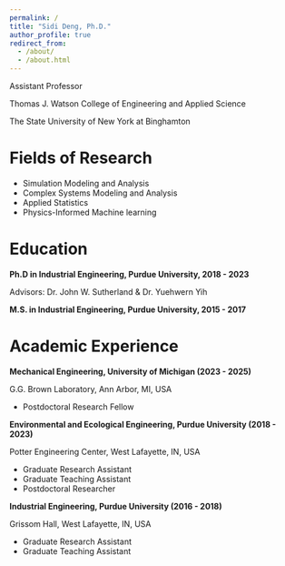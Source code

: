 ```yaml
---
permalink: /
title: "Sidi Deng, Ph.D."
author_profile: true
redirect_from: 
  - /about/
  - /about.html
---
```


Assistant Professor

Thomas J. Watson College of Engineering and Applied Science

The State University of New York at Binghamton

Fields of Research
======
* Simulation Modeling and Analysis
* Complex Systems Modeling and Analysis
* Applied Statistics
* Physics-Informed Machine learning

Education
======
**Ph.D in Industrial Engineering, Purdue University, 2018 - 2023**

Advisors: Dr. John W. Sutherland & Dr. Yuehwern Yih

**M.S. in Industrial Engineering, Purdue University, 2015 - 2017**


Academic Experience
======
**Mechanical Engineering, University of Michigan (2023 - 2025)**

G.G. Brown Laboratory, Ann Arbor, MI, USA
* Postdoctoral Research Fellow
    
[Duties includes: Updates and improvements to template]: #

[Supervisor: The Users]: #

**Environmental and Ecological Engineering, Purdue University (2018 - 2023)**

Potter Engineering Center, West Lafayette, IN, USA
* Graduate Research Assistant
* Graduate Teaching Assistant
* Postdoctoral Researcher

**Industrial Engineering, Purdue University (2016 - 2018)**

Grissom Hall, West Lafayette, IN, USA
* Graduate Research Assistant
* Graduate Teaching Assistant
  

<!-- This entire section is commented out and won't appear in the rendered output.

Publications
======
  <ul>{% for post in site.publications reversed %}
    {% include archive-single-cv.html %}
  {% endfor %}</ul>
  
Talks
======
  <ul>{% for post in site.talks reversed %}
    {% include archive-single-talk-cv.html  %}
  {% endfor %}</ul>
  
Teaching
======
  <ul>{% for post in site.teaching reversed %}
    {% include archive-single-cv.html %}
  {% endfor %}</ul>
  
Service and leadership
======
* Currently signed in to 43 different slack teams

-->

